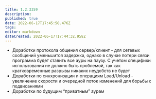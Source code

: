 ```yaml
---
title: 1.2.3359
description: 
published: true
date: 2022-06-17T17:45:58.476Z
tags: 
editor: markdown
dateCreated: 2022-06-17T17:44:32.958Z
---		
```

		
- Доработки протокола общения сервер/клиент - для сетевых сообщений уменьшится задержка, однако в случае потери связи программа будет ставить все ауры на паузу. С учетом специфики использования не должно быть проблемой, так как кратковременные разрывы никаких неудобств не будет
- Доработки по синхронизации и операциям Load/Unload - увеличение скорости и очередной поток изменений для борьбы с подвисаниями
- Доработки по будущим “приватным” аурам
